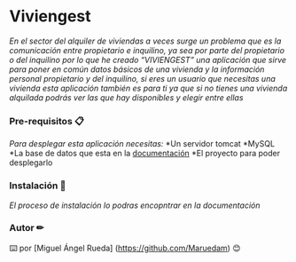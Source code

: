 # Viviengest
_En el sector del alquiler de viviendas a veces surge un problema que es la comunicación entre propietario e inquilino, ya sea por parte del propietario o del inquilino por lo que he creado “VIVIENGEST” una aplicación que sirve para poner en común datos básicos de una vivienda y la información personal propietario y del inquilino, si eres un usuario que necesitas una vivienda esta aplicación también es para ti ya que si no tienes una vivienda alquilada podrás ver las que hay disponibles y elegir entre ellas_
### Pre-requisitos 📋
_Para desplegar esta aplicación necesitas:_
*Un servidor tomcat
*MySQL
*La base de datos que esta en la [documentación](https://github.com/Maruedam/PracticasMiguelAngelRM/tree/master/Documentaci%C3%B3n%20del%20proyecto)
*El proyecto para poder desplegarlo
### Instalación 🔧
_El proceso de instalación lo podras encopntrar en la documentación_
### Autor ✏
⌨️ por [Miguel Ángel Rueda] (https://github.com/Maruedam) 😊
